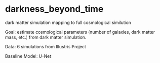 # darkness_beyond_time
dark matter simulation mapping to full cosmological similution 

Goal: estimate cosmological parameters (number of galaxies, dark matter mass, etc.) from dark matter simulation.

Data: 6 simulations from Illustris Project

Baseline Model: U-Net
